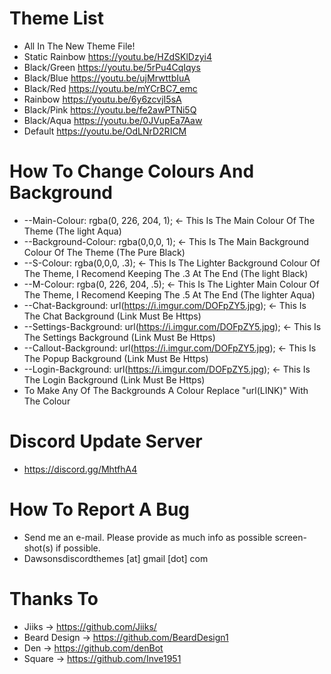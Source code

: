 # Theme List
 - All In The New Theme File!
 - Static Rainbow   https://youtu.be/HZdSKlDzyi4
 - Black/Green      https://youtu.be/5rPu4CqIqys
 - Black/Blue       https://youtu.be/ujMrwttbIuA
 - Black/Red        https://youtu.be/mYCrBC7_emc
 - Rainbow          https://youtu.be/6y6zcvjI5sA
 - Black/Pink       https://youtu.be/fe2awPTNi5Q
 - Black/Aqua       https://youtu.be/0JVupEa7Aaw
 - Default          https://youtu.be/OdLNrD2RICM
 # How To Change Colours And Background
 -  --Main-Colour: rgba(0, 226, 204, 1); <- This Is The Main Colour Of The Theme (The light Aqua)
 -  --Background-Colour: rgba(0,0,0, 1); <- This Is The Main Background Colour Of The Theme (The Pure Black)
 -  --S-Colour: rgba(0,0,0, .3); <- This Is The Lighter Background Colour Of The Theme, I Recomend Keeping The .3 At The End (The light Black)
 -  --M-Colour: rgba(0, 226, 204, .5); <- This Is The Lighter Main Colour Of The Theme, I Recomend Keeping The .5 At The End (The lighter Aqua)
 -  --Chat-Background: url(https://i.imgur.com/DOFpZY5.jpg); <- This Is The Chat Background (Link Must Be Https)
 -  --Settings-Background: url(https://i.imgur.com/DOFpZY5.jpg); <- This Is The Settings Background (Link Must Be Https)
 -  --Callout-Background: url(https://i.imgur.com/DOFpZY5.jpg); <- This Is The Popup Background (Link Must Be Https)
 -  --Login-Background: url(https://i.imgur.com/DOFpZY5.jpg); <- This Is The Login Background (Link Must Be Https)
 -  To Make Any Of The Backgrounds A Colour Replace "url(LINK)" With The Colour
 
 # Discord Update Server
 - https://discord.gg/MhtfhA4
 
 # How To Report A Bug
 - Send me an e-mail. Please provide as much info as possible screen-shot(s) if possible.
 - Dawsonsdiscordthemes [at] gmail [dot] com
 
 # Thanks To
 - Jiiks        -> https://github.com/Jiiks/
 - Beard Design -> https://github.com/BeardDesign1
 - Den          -> https://github.com/denBot
 - Square       -> https://github.com/Inve1951